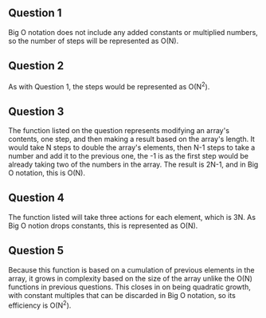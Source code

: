 ## Question 1

Big O notation does not include any added constants or multiplied numbers, so the number of steps will be represented as O(N).

## Question 2

As with Question 1, the steps would be represented as O(N<sup>2</sup>).

## Question 3

The function listed on the question represents modifying an array's contents, one step, and then making a result based on the array's length. It would take N steps to double the array's elements, then N-1 steps to take a number and add it to the previous one, the -1 is as the first step would be already taking two of the numbers in the array. The result is 2N-1, and in Big O notation, this is O(N).

## Question 4

The function listed will take three actions for each element, which is 3N. As Big O notion drops constants, this is represented as O(N).

## Question 5

Because this function is based on a cumulation of previous elements in the array, it grows in complexity based on the size of the array unlike the O(N) functions in previous questions. This closes in on being quadratic growth, with constant multiples that can be discarded in Big O notation, so its efficiency is O(N<sup>2</sup>).
